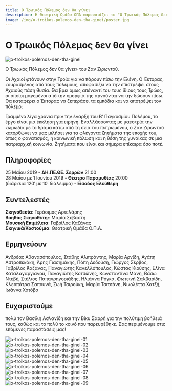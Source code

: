 ```yaml
---
title: Ο Τρωικός Πόλεμος δεν θα γίνει
description: Η Θεατρική Ομάδα ΟΠΑ παρουσιάζει το "Ο Τρωικός Πόλεμος δεν θα γίνει" του Ζαν Ζιρωντού. Μια έκκληση για ειρήνη, με φόντο τον μύθο της Τροίας και διαχρονικά κοινωνικά ζητήματα.
image: /img/o-troikos-polemos-den-tha-ginei/poster.jpg
---
```


# Ο Τρωικός Πόλεμος δεν θα γίνει
![o-troikos-polemos-den-tha-ginei](/img/o-troikos-polemos-den-tha-ginei/poster.jpg)

Ο Τρωικός Πόλεμος δεν θα γίνει» του Ζαν Ζιρωντού.

Οι Αχαιοί φτάνουν στην Τροία για να πάρουν πίσω την Ελένη. Ο Έκτορας, κουρασμένος από τους πολέμους, αποφασίζει να την επιστρέψει στους Αχαιούς πάση θυσία. Θα βρει όμως απέναντί του τους ίδιους τους Τρώες, οι οποίοι μαγεμένοι από την ομορφιά της αρνούνται να την δώσουν πίσω. Θα καταφέρει ο Έκτορας να ξεπεράσει τα εμπόδια και να αποτρέψει τον πόλεμο;

Γραμμένο λίγα χρόνια πριν την έναρξη του Β’ Παγκοσμίου Πολέμου, το έργο είναι μια έκκληση για ειρήνη. Εναλλάσσοντας με μαεστρία την κωμωδία με το δράμα κάτω από τη σκιά του πεπρωμένου, ο Ζαν Ζιρωντού κατορθώνει να μας μιλήσει για τα φλέγοντα ζητήματα της εποχής του, όπως ο φανατισμός, η κοινωνική πόλωση και η θέση της γυναίκας σε μια πατριαρχική κοινωνία. Ζητήματα που είναι και σήμερα επίκαιρα όσο ποτέ.

## Πληροφορίες
25 Μαΐου 2019 - **ΔΗ.ΠΕ.ΘΕ. Σερρών** 21:00  
28 Μαΐου με 1 Ιουνίου 2019 - **Θέατρο Παραμυθίας** 20:00  
(διάρκεια 120′ με 10′ διάλειμμα) - **Είσοδος Ελεύθερη**

## Συντελεστές
**Σκηνοθεσία**: Γεράσιμος Αρτελάρης  
**Βοηθός Σκηνοθέτη:**: Μαρία Σεβαστή  
**Μουσική Επιμέλεια**: Γαβρίλος Καζάνας  
**Σκηνικά/Κοστούμια**: Θεατρική Ομάδα Ο.Π.Α.

## Ερμηνεύουν
Ανδρέας Αθανασόπουλος, Στάθης Αλιπράντης, Μαρία Αρνίδη, Αγάπη Αστροπεκάκη, Άρης Γιασημάκης, Πόπη Δεδούση, Γιώργος Σέρβος, Γαβρίλος Καζάνας, Παναγιώτης Κανελλόπουλος, Κώστας Κιούσης, Ελίνα Καταλαγαργιανού, Παναγιώτης Κοτσώνης, Κωνσταντίνα Μάνη, Βάσω Ντεβέ, Στέλιος Παπαγρηγοριάδης, Ηλιάννα Ρόγκα, Φωτεινή Σαλβαρίδη, Κλεοπάτρα Σαπουνά, Ζωή Τσιρούκη, Μαρία Τσιτσάνη, Νικολέττα Χατζή, Ιωάννα Χοτόβα

## Ευχαριστούμε 
πολύ τον Βασίλη Ασλανίδη και την Βίκυ Σαρρή για την πολύτιμη βοήθειά τους, καθώς και το πολύ το κοινό που παρευρέθηκε. Σας περιμένουμε στις επόμενες παραστάσεις μας!

![o-troikos-polemos-den-tha-ginei-01](/img/o-troikos-polemos-den-tha-ginei/01.jpg)  
![o-troikos-polemos-den-tha-ginei-02](/img/o-troikos-polemos-den-tha-ginei/02.jpg)  
![o-troikos-polemos-den-tha-ginei-03](/img/o-troikos-polemos-den-tha-ginei/03.jpg)  
![o-troikos-polemos-den-tha-ginei-04](/img/o-troikos-polemos-den-tha-ginei/04.jpg)  
![o-troikos-polemos-den-tha-ginei-05](/img/o-troikos-polemos-den-tha-ginei/05.jpg)  
![o-troikos-polemos-den-tha-ginei-06](/img/o-troikos-polemos-den-tha-ginei/06.jpg)  
![o-troikos-polemos-den-tha-ginei-07](/img/o-troikos-polemos-den-tha-ginei/07.jpg)  
![o-troikos-polemos-den-tha-ginei-08](/img/o-troikos-polemos-den-tha-ginei/08.jpg)  
![o-troikos-polemos-den-tha-ginei-09](/img/o-troikos-polemos-den-tha-ginei/09.jpg)
